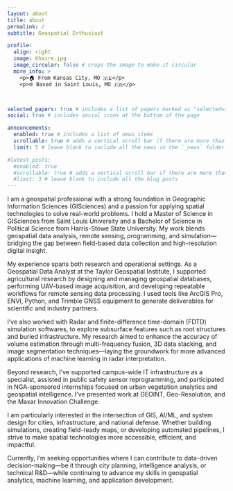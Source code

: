 ```yaml
---
layout: about
title: about
permalink: /
subtitle: Geospatial Enthusiast   

profile:
  align: right
  image: Khaire.jpg
  image_circular: false # crops the image to make it circular
  more_info: >
    <p>🏠 From Kansas City, MO 🇻🇪</p>
    <p>🌐 Based in Saint Louis, MO 🇫🇷</p>



selected_papers: true # includes a list of papers marked as "selected={true}"
social: true # includes social icons at the bottom of the page

announcements:
  enabled: true # includes a list of news items
  scrollable: true # adds a vertical scroll bar if there are more than 3 news items
  limit: 5 # leave blank to include all the news in the `_news` folder

#latest_posts:
  #enabled: true
  #scrollable: true # adds a vertical scroll bar if there are more than 3 new posts items
  #limit: 3 # leave blank to include all the blog posts
---
```



I am a geospatial professional with a strong foundation in Geographic Information Sciences (GISciences) and a passion for applying spatial technologies to solve real-world problems. I hold a Master of Science in GISciences from Saint Louis University and a Bachelor of Science in Political Science from Harris-Stowe State University. My work blends geospatial data analysis, remote sensing, programming, and simulation—bridging the gap between field-based data collection and high-resolution digital insight.

My experience spans both research and operational settings. As a Geospatial Data Analyst at the Taylor Geospatial Institute, I supported agricultural research by designing and managing geospatial databases, performing UAV-based image acquisition, and developing repeatable workflows for remote sensing data processing. I used tools like ArcGIS Pro, ENVI, Python, and Trimble GNSS equipment to generate deliverables for scientific and industry partners.

I’ve also worked with Radar and finite-difference time-domain (FDTD) simulation softwares, to explore subsurface features such as root structures and buried infrastructure. My research aimed to enhance the accuracy of volume estimation through multi-frequency fusion, 3D data stacking, and image segmentation techniques—laying the groundwork for more advanced applications of machine learning in radar interpretation.

Beyond research, I’ve supported campus-wide IT infrastructure as a specialist, assisted in public safety sensor reprogramming, and participated in NGA-sponsored internships focused on urban vegetation analytics and geospatial intelligence. I’ve presented work at GEOINT, Geo-Resolution, and the Maxar Innovation Challenge.

I am particularly interested in the intersection of GIS, AI/ML, and system design for cities, infrastructure, and national defense. Whether building simulations, creating field-ready maps, or developing automated pipelines, I strive to make spatial technologies more accessible, efficient, and impactful.

Currently, I’m seeking opportunities where I can contribute to data-driven decision-making—be it through city planning, intelligence analysis, or technical R&D—while continuing to advance my skills in geospatial analytics, machine learning, and application development.

